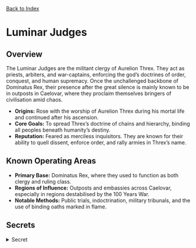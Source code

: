 [Back to Index](../Factions.md) 
# Luminar Judges


## Overview
The Luminar Judges are the militant clergy of Aurelion Threx. They act as priests, arbiters, and war-captains, enforcing the god’s doctrines of order, conquest, and human supremacy. Once the unchallenged backbone of Dominatus Rex, their presence after the great silence is mainly known to be in outposts in Caelovar, where they proclaim themselves bringers of civilisation amid chaos.

- **Origins:** Rose with the worship of Aurelion Threx during his mortal life and continued after his ascension.
- **Core Goals:** To spread Threx’s doctrine of chains and hierarchy, binding all peoples beneath humanity’s destiny.
- **Reputation:** Feared as merciless inquisitors. They are known for their ability to quell dissent, enforce order, and rally armies in Threx’s name.

## Known Operating Areas
- **Primary Base:** Dominatus Rex, where they used to function as both clergy and ruling class.
- **Regions of Influence:** Outposts and embassies across Caelovar, especially in regions destabilised by the 100 Years War.
- **Notable Methods:** Public trials, indoctrination, military tribunals, and the use of binding oaths marked in flame.

## Secrets
<details><summary>Secret</summary>
- **Fractured Visions:** Since the rise of the warforged and the collapse of Threx’s armies, their visions have changed. His decrees feel harsher, more frantic, sometimes fragmenting mid-ritual. The Judges insist nothing is amiss, but some whisper that the Chain Caster is faltering.
- **Maintaining the Illusion:** A handful of Judges suspect the truth — that their god’s fire burns weaker — and conceal it by becoming ever more fanatical. They enforce obedience with greater cruelty to hide divine silence.
- **Future Potential:** If the illusion of Threx’s unbroken strength shatters, the Judges could fracture into rival sects — some clinging to him in desperation, others turning to Bhargo, Kalyari, or even Daraksha for answers.
</details>

